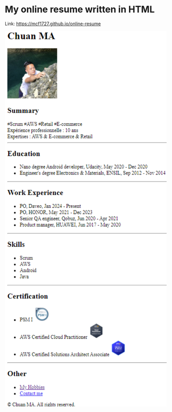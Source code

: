 # My online resume written in HTML
Link: https://mcf1727.github.io/online-resume

<img width="600" alt="brif" src="https://github.com/mcf1727/online-resume/blob/main/public/online_resume.png"/>
